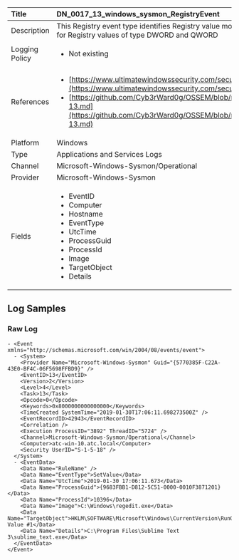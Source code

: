 | Title             | DN_0017_13_windows_sysmon_RegistryEvent                                                                                                      |
|:------------------|:-----------------------------------------------------------------------------------------------------------------|
| Description       | This Registry event type identifies Registry value modifications. The event  records the value written for Registry values of type DWORD and QWORD                                                                                                |
| Logging Policy    | <ul><li> Not existing </li></ul> | 
| References     		| <ul><li>[https://www.ultimatewindowssecurity.com/securitylog/encyclopedia/event.aspx?eventid=90013](https://www.ultimatewindowssecurity.com/securitylog/encyclopedia/event.aspx?eventid=90013)</li><li>[https://github.com/Cyb3rWard0g/OSSEM/blob/master/data_dictionaries/windows/sysmon/event-13.md](https://github.com/Cyb3rWard0g/OSSEM/blob/master/data_dictionaries/windows/sysmon/event-13.md)</li></ul>                                  |
| Platform       		| Windows   |
| Type           		| Applications and Services Logs 		| 
| Channel        		| Microsoft-Windows-Sysmon/Operational    |
| Provider       		| Microsoft-Windows-Sysmon   |
| Fields         		| <ul><li>EventID</li><li>Computer</li><li>Hostname</li><li>EventType</li><li>UtcTime</li><li>ProcessGuid</li><li>ProcessId</li><li>Image</li><li>TargetObject</li><li>Details</li></ul>                                               |


## Log Samples

### Raw Log

```
- <Event xmlns="http://schemas.microsoft.com/win/2004/08/events/event">
  - <System>
    <Provider Name="Microsoft-Windows-Sysmon" Guid="{5770385F-C22A-43E0-BF4C-06F5698FFBD9}" /> 
    <EventID>13</EventID> 
    <Version>2</Version> 
    <Level>4</Level> 
    <Task>13</Task> 
    <Opcode>0</Opcode> 
    <Keywords>0x8000000000000000</Keywords> 
    <TimeCreated SystemTime="2019-01-30T17:06:11.698273500Z" /> 
    <EventRecordID>42943</EventRecordID> 
    <Correlation /> 
    <Execution ProcessID="3892" ThreadID="5724" /> 
    <Channel>Microsoft-Windows-Sysmon/Operational</Channel> 
    <Computer>atc-win-10.atc.local</Computer> 
    <Security UserID="S-1-5-18" /> 
  </System>
  - <EventData>
    <Data Name="RuleName" /> 
    <Data Name="EventType">SetValue</Data> 
    <Data Name="UtcTime">2019-01-30 17:06:11.673</Data> 
    <Data Name="ProcessGuid">{9683FBB1-D812-5C51-0000-0010F3871201}</Data> 
    <Data Name="ProcessId">10396</Data> 
    <Data Name="Image">C:\Windows\regedit.exe</Data> 
    <Data Name="TargetObject">HKLM\SOFTWARE\Microsoft\Windows\CurrentVersion\RunOnce\New Value #1</Data> 
    <Data Name="Details">C:\Program Files\Sublime Text 3\sublime_text.exe</Data> 
  </EventData>
</Event>

```




